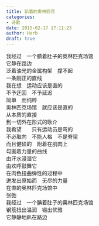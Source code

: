```yaml
---  
title: 趴着的奥林匹克  
categories:  
- 诗歌  
date: 2015-02-17 17:11:23  
author: Herb  
draft: true
---  
```

我经过　一个腆着肚子的奥林匹克场馆  
它静在路边  
泛着油光的金属构架　撑不起  
一条刚正的直线    
我在想　运动应该是直的  
不予迂回　不予延迟  
简单　而纯粹  
奥林匹克场馆　就应该是直的  
从本质的直接  
到一切外在形式的耿介    
我希望　　只有运动员是弯的  
不必取向　不能人格　不是脊梁  
而且健硕的　附着在肌肉上  
勾画着力量的曲线  
由汗水浸湿它  
由欢呼鼓舞它  
在肉色扭曲弹性的过程中  
迸发出原始而　无尽的力量  
在直的奥林匹克场馆中  
张弛    
我经过　一个腆着肚子的奥林匹克场馆  
钢筋扭出温润　锻出优雅  
它静静地趴在路边